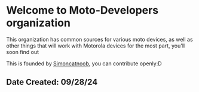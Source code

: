 # Welcome to Moto-Developers organization 

This organization has common sources for various moto devices, as well as other things that will work with Motorola devices for the most part, you'll soon find out

This is founded by [Simoncatnoob](https://github.com/Simoncatnoob), you can contribute openly:D

## Date Created: 09/28/24
